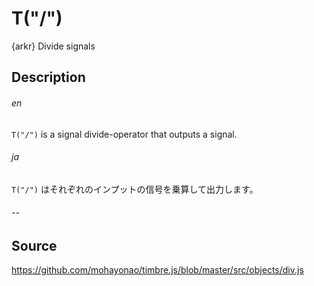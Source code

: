T("/")
======
{arkr} Divide signals

## Description ##
###### en ######
`T("/")`  is a signal divide-operator that outputs a signal.
###### ja ######
`T("/")` はそれぞれのインプットの信号を乗算して出力します。
###### -- ######

## Source ##
https://github.com/mohayonao/timbre.js/blob/master/src/objects/div.js
